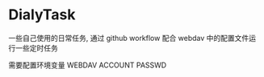 # DialyTask

一些自己使用的日常任务, 通过 github workflow 配合 webdav 中的配置文件运行一些定时任务

需要配置环境变量
WEBDAV
ACCOUNT
PASSWD